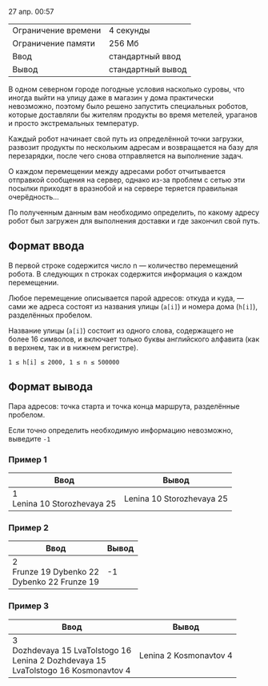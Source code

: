 27 апр. 00:57

|   |   |
|---|---|
|Ограничение времени|4 секунды|
|Ограничение памяти|256 Мб|
|Ввод|стандартный ввод|
|Вывод|стандартный вывод|

В одном северном городе погодные условия насколько суровы, что иногда выйти на улицу даже в магазин у дома практически невозможно, поэтому было решено запустить специальных роботов, которые доставляли бы жителям продукты во время метелей, ураганов и просто экстремальных температур.

Каждый робот начинает свой путь из определённой точки загрузки, развозит продукты по нескольким адресам и возвращается на базу для перезарядки, после чего снова отправляется на выполнение задач.

О каждом перемещении между адресами робот отчитывается отправкой сообщения на сервер, однако из-за проблем с сетью эти посылки приходят в вразнобой и на сервере теряется правильная очерёдность...

По полученным данным вам необходимо определить, по какому адресу робот был загружен для выполнения доставки и где закончил свой путь.

## Формат ввода

В первой строке содержится число n — количество перемещений робота. В следующих n строках содержится информация о каждом перемещении.

Любое перемещение описывается парой адресов: откуда и куда, — сами же адреса состоят из названия улицы (`a[i]​`) и номера дома (`h[i]`), разделённых пробелом.

Название улицы (`a[i]​`) состоит из одного слова, содержащего не более 16 символов, и включает только буквы английского алфавита (как в верхнем, так и в нижнем регистре).

`1 ≤ h[i] ≤ 2000, 1 ≤ n ≤ 500000`

## Формат вывода

Пара адресов: точка старта и точка конца маршрута, разделённые пробелом.

Если точно определить необходимую информацию невозможно, выведите `-1` 

### Пример 1

|Ввод|Вывод|
|---|---|
|1  <br>Lenina 10 Storozhevaya 25|Lenina 10 Storozhevaya 25|

### Пример 2

|Ввод|Вывод|
|---|---|
|2  <br>Frunze 19 Dybenko 22  <br>Dybenko 22 Frunze 19|-1|

### Пример 3

|Ввод|Вывод|
|---|---|
|3  <br>Dozhdevaya 15 LvaTolstogo 16  <br>Lenina 2 Dozhdevaya 15  <br>LvaTolstogo 16 Kosmonavtov 4|Lenina 2 Kosmonavtov 4|